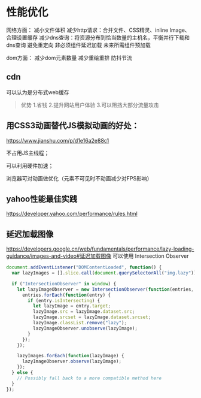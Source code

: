 # 性能优化
网络方面：
减小文件体积
减少http请求：合并文件、CSS精灵、inline Image、合理设置缓存
减少dns查询：将资源分布到恰当数量的主机名，平衡并行下载和dns查询
避免重定向
非必须组件延迟加载
未来所需组件预加载

dom方面：
减少dom元素数量
减少重绘重排
防抖节流

## cdn

可以认为是分布式web缓存

> 优势
1.省钱
2.提升网站用户体验
3.可以阻挡大部分流量攻击


## 用CSS3动画替代JS模拟动画的好处：
https://www.jianshu.com/p/d1e16a2e88c1

不占用JS主线程；

可以利用硬件加速；

浏览器可对动画做优化（元素不可见时不动画减少对FPS影响）


## yahoo性能最佳实践
https://developer.yahoo.com/performance/rules.html

## 延迟加载图像
https://developers.google.cn/web/fundamentals/performance/lazy-loading-guidance/images-and-video#延迟加载图像
可以使用 Intersection Observer

```js
document.addEventListener("DOMContentLoaded", function() {
  var lazyImages = [].slice.call(document.querySelectorAll("img.lazy"));

  if ("IntersectionObserver" in window) {
    let lazyImageObserver = new IntersectionObserver(function(entries, observer) {
      entries.forEach(function(entry) {
        if (entry.isIntersecting) {
          let lazyImage = entry.target;
          lazyImage.src = lazyImage.dataset.src;
          lazyImage.srcset = lazyImage.dataset.srcset;
          lazyImage.classList.remove("lazy");
          lazyImageObserver.unobserve(lazyImage);
        }
      });
    });

    lazyImages.forEach(function(lazyImage) {
      lazyImageObserver.observe(lazyImage);
    });
  } else {
    // Possibly fall back to a more compatible method here
  }
});
```


